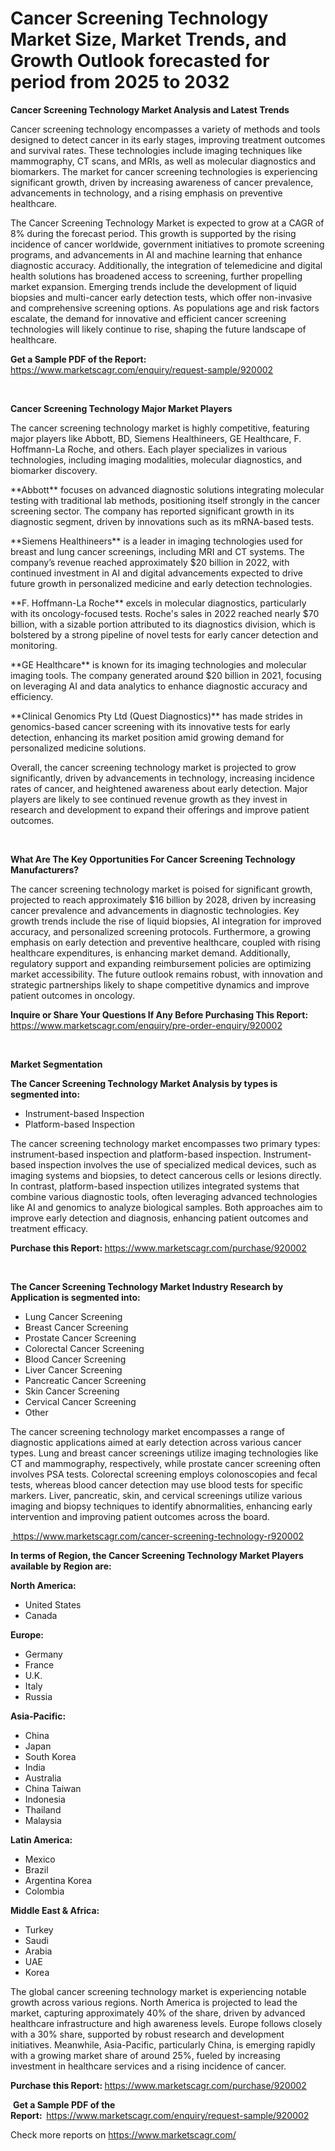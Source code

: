 <p><h1>Cancer Screening Technology Market Size, Market Trends, and Growth Outlook forecasted for period from 2025 to 2032</h1></p><p><strong>Cancer Screening Technology Market Analysis and Latest Trends</strong></p>
<p><p>Cancer screening technology encompasses a variety of methods and tools designed to detect cancer in its early stages, improving treatment outcomes and survival rates. These technologies include imaging techniques like mammography, CT scans, and MRIs, as well as molecular diagnostics and biomarkers. The market for cancer screening technologies is experiencing significant growth, driven by increasing awareness of cancer prevalence, advancements in technology, and a rising emphasis on preventive healthcare.</p><p>The Cancer Screening Technology Market is expected to grow at a CAGR of 8% during the forecast period. This growth is supported by the rising incidence of cancer worldwide, government initiatives to promote screening programs, and advancements in AI and machine learning that enhance diagnostic accuracy. Additionally, the integration of telemedicine and digital health solutions has broadened access to screening, further propelling market expansion. Emerging trends include the development of liquid biopsies and multi-cancer early detection tests, which offer non-invasive and comprehensive screening options. As populations age and risk factors escalate, the demand for innovative and efficient cancer screening technologies will likely continue to rise, shaping the future landscape of healthcare.</p></p>
<p><strong>Get a Sample PDF of the Report:&nbsp;</strong> <a href="https://www.marketscagr.com/enquiry/request-sample/920002?utm_campaign=2634&utm_medium=2&utm_source=Github&utm_content=ia&utm_term=06032025&utm_id=cancer-screening-technology">https://www.marketscagr.com/enquiry/request-sample/920002</a></p>
<p>&nbsp;</p>
<p><strong>Cancer Screening Technology Major Market Players</strong></p>
<p><p>The cancer screening technology market is highly competitive, featuring major players like Abbott, BD, Siemens Healthineers, GE Healthcare, F. Hoffmann-La Roche, and others. Each player specializes in various technologies, including imaging modalities, molecular diagnostics, and biomarker discovery.</p><p>**Abbott** focuses on advanced diagnostic solutions integrating molecular testing with traditional lab methods, positioning itself strongly in the cancer screening sector. The company has reported significant growth in its diagnostic segment, driven by innovations such as its mRNA-based tests.</p><p>**Siemens Healthineers** is a leader in imaging technologies used for breast and lung cancer screenings, including MRI and CT systems. The company’s revenue reached approximately $20 billion in 2022, with continued investment in AI and digital advancements expected to drive future growth in personalized medicine and early detection technologies.</p><p>**F. Hoffmann-La Roche** excels in molecular diagnostics, particularly with its oncology-focused tests. Roche's sales in 2022 reached nearly $70 billion, with a sizable portion attributed to its diagnostics division, which is bolstered by a strong pipeline of novel tests for early cancer detection and monitoring.</p><p>**GE Healthcare** is known for its imaging technologies and molecular imaging tools. The company generated around $20 billion in 2021, focusing on leveraging AI and data analytics to enhance diagnostic accuracy and efficiency.</p><p>**Clinical Genomics Pty Ltd (Quest Diagnostics)** has made strides in genomics-based cancer screening with its innovative tests for early detection, enhancing its market position amid growing demand for personalized medicine solutions.</p><p>Overall, the cancer screening technology market is projected to grow significantly, driven by advancements in technology, increasing incidence rates of cancer, and heightened awareness about early detection. Major players are likely to see continued revenue growth as they invest in research and development to expand their offerings and improve patient outcomes.</p></p>
<p>&nbsp;</p>
<p><strong>What Are The Key Opportunities For Cancer Screening Technology Manufacturers?</strong></p>
<p><p>The cancer screening technology market is poised for significant growth, projected to reach approximately $16 billion by 2028, driven by increasing cancer prevalence and advancements in diagnostic technologies. Key growth trends include the rise of liquid biopsies, AI integration for improved accuracy, and personalized screening protocols. Furthermore, a growing emphasis on early detection and preventive healthcare, coupled with rising healthcare expenditures, is enhancing market demand. Additionally, regulatory support and expanding reimbursement policies are optimizing market accessibility. The future outlook remains robust, with innovation and strategic partnerships likely to shape competitive dynamics and improve patient outcomes in oncology.</p></p>
<p><strong>Inquire or Share Your Questions If Any Before Purchasing This Report:</strong> <a href="https://www.marketscagr.com/enquiry/pre-order-enquiry/920002?utm_campaign=2634&utm_medium=2&utm_source=Github&utm_content=ia&utm_term=06032025&utm_id=cancer-screening-technology">https://www.marketscagr.com/enquiry/pre-order-enquiry/920002</a></p>
<p>&nbsp;</p>
<p><strong>Market Segmentation</strong></p>
<p><strong>The Cancer Screening Technology Market Analysis by types is segmented into:</strong></p>
<p><ul><li>Instrument-based Inspection</li><li>Platform-based Inspection</li></ul></p>
<p><p>The cancer screening technology market encompasses two primary types: instrument-based inspection and platform-based inspection. Instrument-based inspection involves the use of specialized medical devices, such as imaging systems and biopsies, to detect cancerous cells or lesions directly. In contrast, platform-based inspection utilizes integrated systems that combine various diagnostic tools, often leveraging advanced technologies like AI and genomics to analyze biological samples. Both approaches aim to improve early detection and diagnosis, enhancing patient outcomes and treatment efficacy.</p></p>
<p><strong>Purchase this Report:&nbsp;</strong><a href="https://www.marketscagr.com/purchase/920002?utm_campaign=2634&utm_medium=2&utm_source=Github&utm_content=ia&utm_term=06032025&utm_id=cancer-screening-technology">https://www.marketscagr.com/purchase/920002</a></p>
<p>&nbsp;</p>
<p><strong>The Cancer Screening Technology Market Industry Research by Application is segmented into:</strong></p>
<p><ul><li>Lung Cancer Screening</li><li>Breast Cancer Screening</li><li>Prostate Cancer Screening</li><li>Colorectal Cancer Screening</li><li>Blood Cancer Screening</li><li>Liver Cancer Screening</li><li>Pancreatic Cancer Screening</li><li>Skin Cancer Screening</li><li>Cervical Cancer Screening</li><li>Other</li></ul></p>
<p><p>The cancer screening technology market encompasses a range of diagnostic applications aimed at early detection across various cancer types. Lung and breast cancer screenings utilize imaging technologies like CT and mammography, respectively, while prostate cancer screening often involves PSA tests. Colorectal screening employs colonoscopies and fecal tests, whereas blood cancer detection may use blood tests for specific markers. Liver, pancreatic, skin, and cervical screenings utilize various imaging and biopsy techniques to identify abnormalities, enhancing early intervention and improving patient outcomes across the board.</p></p>
<p><a href="https://www.marketscagr.com/cancer-screening-technology-r920002?utm_campaign=2634&utm_medium=2&utm_source=Github&utm_content=ia&utm_term=06032025&utm_id=cancer-screening-technology">&nbsp;https://www.marketscagr.com/cancer-screening-technology-r920002</a></p>
<p><strong>In terms of Region, the Cancer Screening Technology Market Players available by Region are:</strong></p>
<p>
    <p> <strong> North America: </strong>
        <ul>
            <li>United States</li>
            <li>Canada</li>
        </ul>
        </p> 
    <p> <strong> Europe: </strong>
        <ul>
            <li>Germany</li>
            <li>France</li>
            <li>U.K.</li>
            <li>Italy</li>
            <li>Russia</li>
        </ul>
        </p> 
    <p> <strong> Asia-Pacific: </strong>
        <ul>
            <li>China</li>
            <li>Japan</li>
            <li>South Korea</li>
            <li>India</li>
            <li>Australia</li>
            <li>China Taiwan</li>
            <li>Indonesia</li>
            <li>Thailand</li>
            <li>Malaysia</li>
        </ul>
        </p> 
    <p> <strong> Latin America: </strong>
        <ul>
            <li>Mexico</li>
            <li>Brazil</li>
            <li>Argentina Korea</li>
            <li>Colombia</li>
        </ul>
        </p> 
    <p> <strong> Middle East & Africa: </strong>
        <ul>
            <li>Turkey</li>
            <li>Saudi</li>
            <li>Arabia</li>
            <li>UAE</li>
            <li>Korea</li>
        </ul>
    </p>
    </p>
<p><p>The global cancer screening technology market is experiencing notable growth across various regions. North America is projected to lead the market, capturing approximately 40% of the share, driven by advanced healthcare infrastructure and high awareness levels. Europe follows closely with a 30% share, supported by robust research and development initiatives. Meanwhile, Asia-Pacific, particularly China, is emerging rapidly with a growing market share of around 25%, fueled by increasing investment in healthcare services and a rising incidence of cancer.</p></p>
<p><strong>Purchase this Report: </strong><a href="https://www.marketscagr.com/purchase/920002?utm_campaign=2634&utm_medium=2&utm_source=Github&utm_content=ia&utm_term=06032025&utm_id=cancer-screening-technology">https://www.marketscagr.com/purchase/920002</a></p>
<p>&nbsp;<strong>Get a Sample PDF of the Report:&nbsp;&nbsp;</strong><a href="https://www.marketscagr.com/enquiry/request-sample/920002?utm_campaign=2634&utm_medium=2&utm_source=Github&utm_content=ia&utm_term=06032025&utm_id=cancer-screening-technology">https://www.marketscagr.com/enquiry/request-sample/920002</a></p>
<p><strong></strong></p>
<p>Check more reports on <a href="https://www.marketscagr.com/?utm_campaign=2634&utm_medium=2&utm_source=Github&utm_content=ia&utm_term=06032025&utm_id=cancer-screening-technology">https://www.marketscagr.com/</a></p>